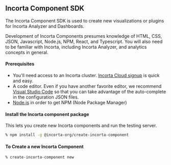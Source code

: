 ## Incorta Component SDK

The Incorta Component SDK is used to create new visualizations or plugins for Incorta Analyzer and Dashboards.

Development of Incorta Components presumes knowledge of HTML, CSS, JSON, Javascript, Node.js, NPM, React, and Typescript. You will also need to be familiar with Incorta, including Incorta Analyzer, and analytics concepts in general.

#### Prerequisites

- You'll need access to an Incorta cluster. [Incorta Cloud signup](https://cloud.incorta.com/signup/) is quick and easy.
- A code editor. Even if you have another favorite editor, we recommend [Visual Studio Code](https://code.visualstudio.com) so that you can take advantage of the auto-complete in the configuration JSON files.
- [Node.js](https://nodejs.org/) in order to get NPM (Node Package Manager)

#### Install the Incorta component package

This lets you create new Incorta components and run the testing server.

```bash
% npm install -g @incorta-org/create-incorta-component
```

#### To Create a new Incorta Component

```bash
% create-incorta-component new
```
